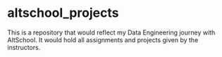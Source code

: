 # altschool_projects

This is a repository that would reflect my Data Engineering journey with AltSchool. It would hold all assignments and projects given by the instructors.
